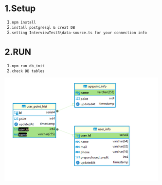 # 1.Setup

1. `npm install`
2. `install postgresql & creat DB`
3. `setting InterviewTest3\data-source.ts for your connection info`

# 2.RUN

1. `npm run db_init`
2. `check DB tables`

![image info](./165937.png)